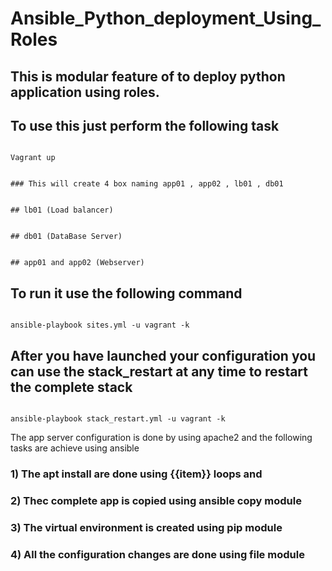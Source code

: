 # Ansible_Python_deployment_Using_Roles

## This is modular feature of to deploy python application using roles. 
## To use this just perform the following task
```shell

Vagrant up


### This will create 4 box naming app01 , app02 , lb01 , db01


## lb01 (Load balancer)


## db01 (DataBase Server)


## app01 and app02 (Webserver)

```

## To run it use the following command
```shell

ansible-playbook sites.yml -u vagrant -k 

```

## After you have launched your configuration you can use the stack_restart at any time to restart the complete stack

```shell

ansible-playbook stack_restart.yml -u vagrant -k

``` 

The app server configuration is done by using apache2 and the following tasks are achieve using ansible
### 1) The apt install are done using {{item}} loops and 
### 2) Thec complete app is copied using ansible copy module
### 3) The virtual environment is created using pip module 
### 4) All the configuration changes are done using file module
